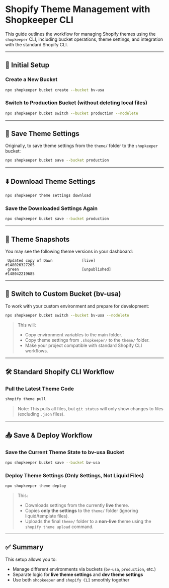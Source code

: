 # Shopify Theme Management with Shopkeeper CLI

This guide outlines the workflow for managing Shopify themes using the `shopkeeper` CLI, including bucket operations, theme settings, and integration with the standard Shopify CLI.

---

## 🚀 Initial Setup

### Create a New Bucket

```bash
npx shopkeeper bucket create --bucket bv-usa
```

### Switch to Production Bucket (without deleting local files)

```bash
npx shopkeeper bucket switch --bucket production --nodelete
```

---

## 💾 Save Theme Settings

Originally, to save theme settings from the `theme/` folder to the `shopkeeper` bucket:

```bash
npx shopkeeper bucket save --bucket production
```

---

## ⬇️ Download Theme Settings

```bash
npx shopkeeper theme settings download
```

### Save the Downloaded Settings Again

```bash
npx shopkeeper bucket save --bucket production
```

---

## 📂 Theme Snapshots

You may see the following theme versions in your dashboard:

```
 Updated copy of Dawn             [live]                  #148026327205
 green                            [unpublished]           #148042219685
```

---

## 🔄 Switch to Custom Bucket (bv-usa)

To work with your custom environment and prepare for development:

```bash
npx shopkeeper bucket switch --bucket bv-usa --nodelete
```

> This will:
> - Copy environment variables to the main folder.
> - Copy theme settings from `.shopkeeper/` to the `theme/` folder.
> - Make your project compatible with standard Shopify CLI workflows.

---

## 🛠️ Standard Shopify CLI Workflow

### Pull the Latest Theme Code

```bash
shopify theme pull
```

> Note: This pulls all files, but `git status` will only show changes to files (excluding `.json` files).

---

## 📤 Save & Deploy Workflow

### Save the Current Theme State to bv-usa Bucket

```bash
npx shopkeeper bucket save --bucket bv-usa
```

### Deploy Theme Settings (Only Settings, Not Liquid Files)

```bash
npx shopkeeper theme deploy
```

> This:
> - Downloads settings from the currently **live** theme.
> - Copies **only the settings** to the `theme/` folder (ignoring liquid/template files).
> - Uploads the final `theme/` folder to a **non-live** theme using the `shopify theme upload` command.

---

## ✅ Summary

This setup allows you to:

- Manage different environments via buckets (`bv-usa`, `production`, etc.)
- Separate logic for **live theme settings** and **dev theme settings**
- Use both `shopkeeper` and `shopify CLI` smoothly together

